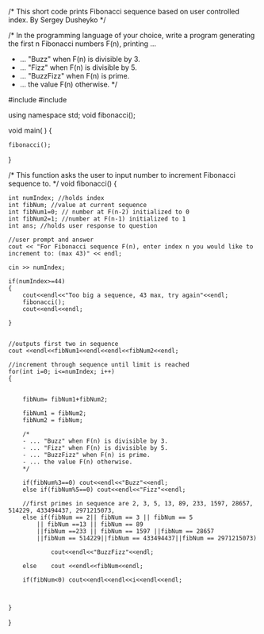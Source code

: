 
/*
This short code prints Fibonacci sequence based on user controlled index.
By Sergey Dusheyko
*/

/*
In the programming language of your choice, write a program 
generating the first n Fibonacci numbers F(n), printing ...
- ... "Buzz" when F(n) is divisible by 3.
- ... "Fizz" when F(n) is divisible by 5.
- ... "BuzzFizz" when F(n) is prime.
- ... the value F(n) otherwise.
*/


#include <iostream>
#include <string>

using namespace std;
void fibonacci();



void main( )
{

	fibonacci();


}

/*
This function asks the user to input number to increment Fibonacci sequence to.
*/
void fibonacci()
{

	int numIndex; //holds index
	int fibNum; //value at current sequence
	int fibNum1=0; // number at F(n-2) initialized to 0
	int fibNum2=1; //number at F(n-1) initialized to 1
	int ans; //holds user response to question

	//user prompt and answer 
	cout << "For Fibonacci sequence F(n), enter index n you would like to increment to: (max 43)" << endl;

	cin >> numIndex;

	if(numIndex>=44) 
	{
		cout<<endl<<"Too big a sequence, 43 max, try again"<<endl;
		fibonacci();
		cout<<endl<<endl;

	}
		

	//outputs first two in sequence
	cout <<endl<<fibNum1<<endl<<endl<<fibNum2<<endl;

	//increment through sequence until limit is reached
	for(int i=0; i<=numIndex; i++)
	{


		fibNum= fibNum1+fibNum2;

		fibNum1 = fibNum2;
		fibNum2 = fibNum;

		/*
		- ... "Buzz" when F(n) is divisible by 3.
		- ... "Fizz" when F(n) is divisible by 5.
		- ... "BuzzFizz" when F(n) is prime.
		- ... the value F(n) otherwise.
		*/

		if(fibNum%3==0) cout<<endl<<"Buzz"<<endl;
		else if(fibNum%5==0) cout<<endl<<"Fizz"<<endl;

		//first primes in sequence are 2, 3, 5, 13, 89, 233, 1597, 28657, 514229, 433494437, 2971215073,
		else if(fibNum == 2|| fibNum == 3 || fibNum == 5 
			|| fibNum ==13 || fibNum == 89
			||fibNum ==233 || fibNum == 1597 ||fibNum == 28657
			||fibNum == 514229||fibNum == 433494437||fibNum == 2971215073)

				cout<<endl<<"BuzzFizz"<<endl;
			
		else	cout <<endl<<fibNum<<endl;

		if(fibNum<0) cout<<endl<<endl<<i<<endl<<endl;



	}



}












